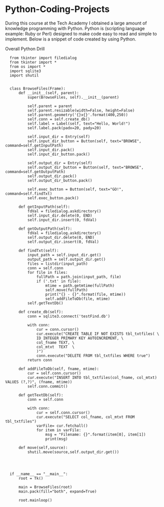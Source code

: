 # Python-Coding-Projects


During this course at the Tech Academy I obtained a large amount of knowledge programming with Python. 
Python is (scripting language example: Ruby or Perl) designed to make code easy to read and simple to implement.
Below is a snippet of code created by using Python.

Overall Python Drill


      from tkinter import filedialog
      from tkinter import *
      from os import *
      import sqlite3
      import shutil


      class BrowseFiles(Frame):
          def __init__(self, parent):
              super(BrowseFiles, self).__init__(parent)

              self.parent = parent
              self.parent.resizable(width=False, height=False)
              self.parent.geometry('{}x{}'.format(400,250))
              self.conn = self.create_db()
              self.label = Label(self, text="Hello, World!")
              self.label.pack(padx=20, pady=20)

              self.input_dir = Entry(self)
              self.input_dir_button = Button(self, text="BROWSE", command=self.getInputPath)
              self.input_dir.pack()
              self.input_dir_button.pack()

              self.output_dir = Entry(self)
              self.output_dir_button = Button(self, text="BROWSE", command=self.getOutputPath)
              self.output_dir.pack()
              self.output_dir_button.pack()

              self.exec_button = Button(self, text="GO!", command=self.findTxt)
              self.exec_button.pack()

          def getInputPath(self):
              fdVal = filedialog.askdirectory() 
              self.input_dir.delete(0, END)
              self.input_dir.insert(0, fdVal)

          def getOutputPath(self):
              fdVal = filedialog.askdirectory()
              self.output_dir.delete(0, END)
              self.output_dir.insert(0, fdVal)

          def findTxt(self):
              input_path = self.input_dir.get()
              output_path = self.output_dir.get()
              files = listdir(input_path)
              conn = self.conn
              for file in files:
                  fullPath = path.join(input_path, file)
                  if ('.txt' in file):
                      mtime = path.getmtime(fullPath)
                      self.move(fullPath)
                      print("{} - {}".format(file, mtime))
                      self.addFileToDb(file, mtime)
              self.getTextDb()

          def create_db(self):
              conn = sqlite3.connect('testFind.db')

              with conn:
                  cur = conn.cursor()
                  cur.execute("CREATE TABLE IF NOT EXISTS tbl_txtfiles( \
                  ID INTEGER PRIMARY KEY AUTOINCREMENT, \
                  col_fname TEXT, \
                  col_mtxt  TEXT  \
                  )")
                  conn.execute("DELETE FROM tbl_txtfiles WHERE true")
              return conn

          def addFileToDb(self, fname, mtime):
              cur = self.conn.cursor()
              cur.execute("INSERT INTO tbl_txtfiles(col_fname, col_mtxt) VALUES (?,?)", (fname, mtime))
              self.conn.commit()       

          def getTextDb(self):
              conn = self.conn

              with conn:
                  cur = self.conn.cursor()
                  cur.execute("SELECT col_fname, col_mtxt FROM tbl_txtfiles")
                  varFile= cur.fetchall()
                  for item in varFile:
                      msg = "Filename: {}".format(item[0], item[1])
                      print(msg)

          def move(self,source):
              shutil.move(source,self.output_dir.get())




      if __name__ == "__main__":
          root = Tk()

          main = BrowseFiles(root)
          main.pack(fill="both", expand=True)

          root.mainloop()




